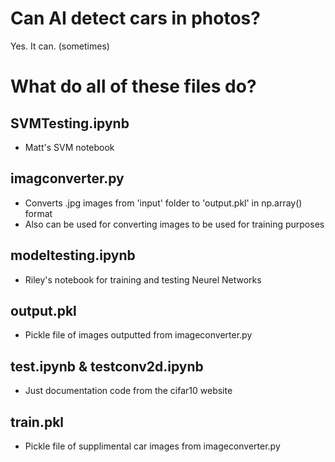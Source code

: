 # Can AI detect cars in photos?
Yes. It can. (sometimes)

# What do all of these files do?
## SVMTesting.ipynb
* Matt's SVM notebook

## imagconverter.py
* Converts .jpg images from 'input' folder to 'output.pkl' in np.array() format
* Also can be used for converting images to be used for training purposes

## modeltesting.ipynb
* Riley's notebook for training and testing Neurel Networks

## output.pkl
* Pickle file of images outputted from imageconverter.py

## test.ipynb & testconv2d.ipynb
* Just documentation code from the cifar10 website

## train.pkl
* Pickle file of supplimental car images from imageconverter.py
